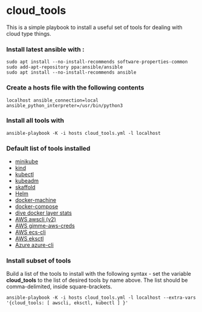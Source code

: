 # cloud_tools

This is a simple playbook to install a useful set of tools for dealing with cloud type things.

### Install latest ansible with :
```
sudo apt install --no-install-recommends software-properties-common
sudo add-apt-repository ppa:ansible/ansible
sudo apt install --no-install-recommends ansible
```

### Create a hosts file with the following contents
```
localhost ansible_connection=local ansible_python_interpreter=/usr/bin/python3
```

### Install all tools with
```
ansible-playbook -K -i hosts cloud_tools.yml -l localhost
```

### Default list of tools installed

* [minikube](https://kubernetes.io/docs/tasks/tools/install-minikube/)
* [kind](https://kind.sigs.k8s.io/docs/user/quick-start/)
* [kubectl](https://kubernetes.io/docs/tasks/tools/install-kubectl/)
* [kubeadm](https://kubernetes.io/docs/setup/production-environment/tools/kubeadm/install-kubeadm/)
* [skaffold](https://skaffold.dev/docs/install/)
* [Helm](https://helm.sh/docs/intro/install/)
* [docker-machine](https://github.com/docker/machine/releases)
* [docker-compose](https://github.com/docker/compose/releases)
* [dive docker layer stats](https://github.com/wagoodman/dive)
* [AWS awscli (v2)](https://aws.amazon.com/cli/)
* [AWS gimme-aws-creds](https://github.com/Nike-Inc/gimme-aws-creds)
* [AWS ecs-cli](https://docs.aws.amazon.com/AmazonECS/latest/developerguide/ECS_CLI_installation.html)
* [AWS eksctl](https://github.com/weaveworks/eksctl)
* [Azure azure-cli](https://docs.microsoft.com/en-us/cli/azure/install-azure-cli)

### Install subset of tools

Build a list of the tools to install with the following syntax - set the variable **cloud_tools** to the list of desired tools by name above.  The list should be comma-delimited, inside square-brackets.
```
ansible-playbook -K -i hosts cloud_tools.yml -l localhost --extra-vars '{cloud_tools: [ awscli, eksctl, kubectl ] }'
```

